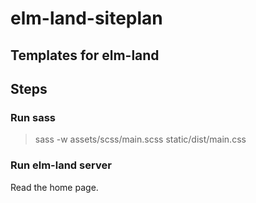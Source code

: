 # elm-land-siteplan
## Templates for elm-land

## Steps

### Run sass

> sass -w assets/scss/main.scss static/dist/main.css

### Run elm-land server

Read the home page.



